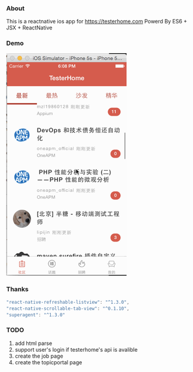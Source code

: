 ### About
This is a reactnative ios app for https://testerhome.com
Powerd By ES6 + JSX + ReactNative

### Demo
![Demo](demo.gif)

### Thanks

```javascript
"react-native-refreshable-listview": "^1.3.0",
"react-native-scrollable-tab-view": "^0.1.10",
"superagent": "^1.3.0"
```

### TODO

1. add html parse
2. support user's login if testerhome's api is avalible
3. create the job page
4. create the topicportal page
